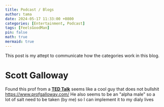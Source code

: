 ```yaml
---
title: Podcast / Blogs
author: tama
date: 2024-05-17 11:33:00 +0800
categories: [Entertainment, Podcast]
tags: [FeelsGoodMan]
pin: false
math: true
mermaid: true
---
```


This post is my attept to communicate how the categories work in this blog. 

# Scott Galloway
Found this prof from a [**TED Talk**](https://www.youtube.com/watch?v=qEJ4hkpQW8E)
seems like a cool guy that does not bullshit
https://www.profgalloway.com/
He also seems to be an "alpha male" so a lot of salt need to be taken (by me) so I can implement it to my dialy lives
